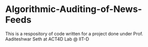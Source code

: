 # Algorithmic-Auditing-of-News-Feeds
This is a respository of code written for a project done under Prof. Aaditeshwar Seth at ACT4D Lab @ IIT-D

